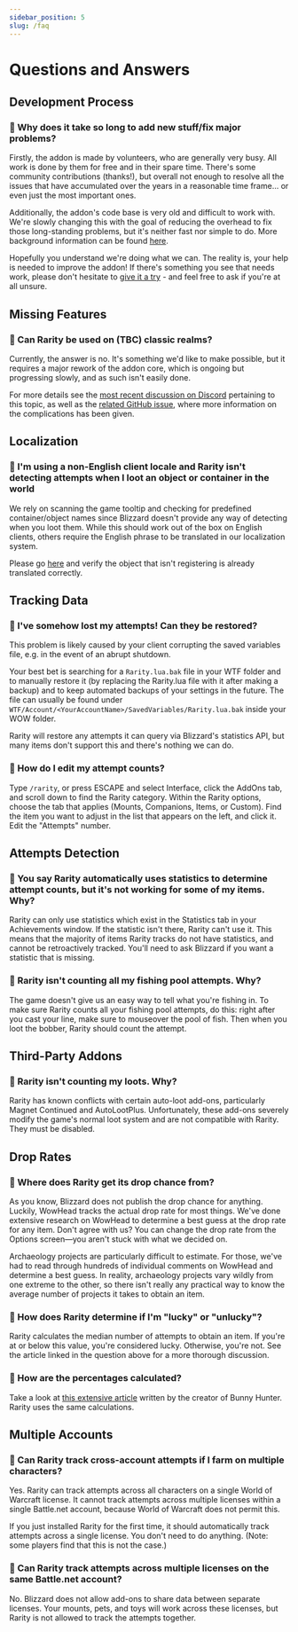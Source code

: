 ```yaml
---
sidebar_position: 5
slug: /faq
---
```


# Questions and Answers

## Development Process

### :small_orange_diamond: Why does it take so long to add new stuff/fix major problems?

Firstly, the addon is made by volunteers, who are generally very busy. All work is done by them for free and in their spare time. There's some community contributions (thanks!), but overall not enough to resolve all the issues that have accumulated over the years in a reasonable time frame... or even just the most important ones.

Additionally, the addon's code base is very old and difficult to work with. We're slowly changing this with the goal of reducing the overhead to fix those long-standing problems, but it's neither fast nor simple to do. More background information can be found [here](https://en.wikipedia.org/wiki/Technical_debt).

Hopefully you understand we're doing what we can. The reality is, your help is needed to improve the addon! If there's something you see that needs work, please don't hesitate to [give it a try](/docs/develop/getting-started) - and feel free to ask if you're at all unsure.

## Missing Features

### :small_orange_diamond: Can Rarity be used on (TBC) classic realms?

Currently, the answer is no. It's something we'd like to make possible, but it requires a major rework of the addon core, which is ongoing but progressing slowly, and as such isn't easily done.

For more details see the [most recent discussion on Discord](https://discord.com/channels/788119147740790854/788120439947395113/848637479434190858) pertaining to this topic, as well as the [related GitHub issue](https://github.com/WowRarity/Rarity/issues/132), where more information on the complications has been given.

## Localization

### :small_orange_diamond: I'm using a non-English client locale and Rarity isn't detecting attempts when I loot an object or container in the world

We rely on scanning the game tooltip and checking for predefined container/object names since Blizzard doesn't provide any way of detecting when you loot them. While this should work out of the box on English clients, others require the English phrase to be translated in our localization system.

Please go [here](https://www.wowace.com/projects/rarity/localization) and verify the object that isn't registering is already translated correctly.

## Tracking Data

### :small_orange_diamond: I've somehow lost my attempts! Can they be restored?

This problem is likely caused by your client corrupting the saved variables file, e.g. in the event of an abrupt shutdown.

Your best bet is searching for a ``Rarity.lua.bak`` file in your WTF folder and to manually restore it (by replacing the Rarity.lua file with it after making a backup) and to keep automated backups of your settings in the future. The file can usually be found under ``WTF/Account/<YourAccountName>/SavedVariables/Rarity.lua.bak`` inside your WOW folder.

Rarity will restore any attempts it can query via Blizzard's statistics API, but many items don't support this and there's nothing we can do.

### :small_orange_diamond: How do I edit my attempt counts?

Type ``/rarity``, or press ESCAPE and select Interface, click the AddOns tab, and scroll down to find the Rarity category. Within the Rarity options, choose the tab that applies (Mounts, Companions, Items, or Custom). Find the item you want to adjust in the list that appears on the left, and click it. Edit the "Attempts" number.


## Attempts Detection

### :small_orange_diamond: You say Rarity automatically uses statistics to determine attempt counts, but it's not working for some of my items. Why?

Rarity can only use statistics which exist in the Statistics tab in your Achievements window. If the statistic isn't there, Rarity can't use it. This means that the majority of items Rarity tracks do not have statistics, and cannot be retroactively tracked. You'll need to ask Blizzard if you want a statistic that is missing.

### :small_orange_diamond: Rarity isn't counting all my fishing pool attempts. Why?

The game doesn't give us an easy way to tell what you're fishing in. To make sure Rarity counts all your fishing pool attempts, do this: right after you cast your line, make sure to mouseover the pool of fish. Then when you loot the bobber, Rarity should count the attempt.

## Third-Party Addons

### :small_orange_diamond: Rarity isn't counting my loots. Why?

Rarity has known conflicts with certain auto-loot add-ons, particularly Magnet Continued and AutoLootPlus. Unfortunately, these add-ons severely modify the game's normal loot system and are not compatible with Rarity. They must be disabled.

## Drop Rates

### :small_orange_diamond: Where does Rarity get its drop chance from?

As you know, Blizzard does not publish the drop chance for anything. Luckily, WowHead tracks the actual drop rate for most things. We've done extensive research on WowHead to determine a best guess at the drop rate for any item. Don't agree with us? You can change the drop rate from the Options screen—you aren't stuck with what we decided on.

Archaeology projects are particularly difficult to estimate. For those, we've had to read through hundreds of individual comments on WowHead and determine a best guess. In reality, archaeology projects vary wildly from one extreme to the other, so there isn't really any practical way to know the average number of projects it takes to obtain an item.

### :small_orange_diamond: How does Rarity determine if I'm "lucky" or "unlucky"?

Rarity calculates the median number of attempts to obtain an item. If you're at or below this value, you're considered lucky. Otherwise, you're not. See the article linked in the question above for a more thorough discussion.

### :small_orange_diamond: How are the percentages calculated?

Take a look at [this extensive article](https://www.iamcal.com/beating-the-rng/) written by the creator of Bunny Hunter. Rarity uses the same calculations.

## Multiple Accounts

### :small_orange_diamond: Can Rarity track cross-account attempts if I farm on multiple characters?

Yes. Rarity can track attempts across all characters on a single World of Warcraft license. It cannot track attempts across multiple licenses within a single Battle.net account, because World of Warcraft does not permit this.

If you just installed Rarity for the first time, it should automatically track attempts across a single license. You don't need to do anything. (Note: some players find that this is not the case.)

### :small_orange_diamond: Can Rarity track attempts across multiple licenses on the same Battle.net account?

No. Blizzard does not allow add-ons to share data between separate licenses. Your mounts, pets, and toys will work across these licenses, but Rarity is not allowed to track the attempts together.
